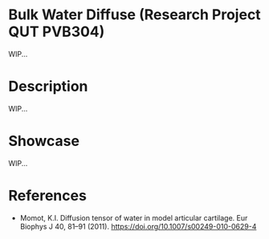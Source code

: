 # Bulk Water Diffuse (Research Project QUT PVB304)
WIP...

# Description
WIP...

# Showcase
WIP...

# References
- Momot, K.I. Diffusion tensor of water in model articular cartilage. Eur Biophys J 40, 81–91 (2011). https://doi.org/10.1007/s00249-010-0629-4
